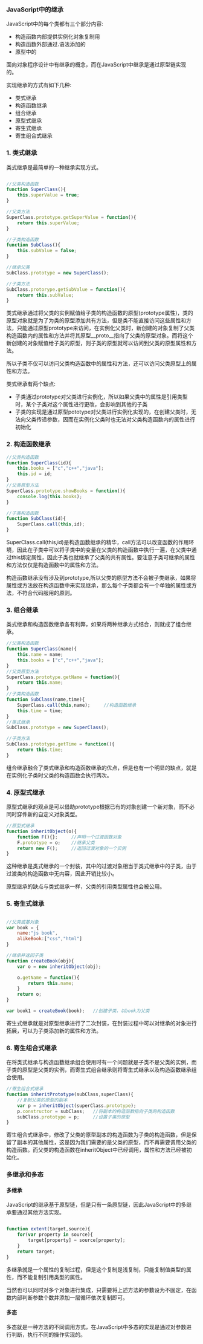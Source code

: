 ### JavaScript中的继承

JavaScript中的每个类都有三个部分内容:

- 构造函数内部提供实例化对象复制用
- 构造函数外部通过.语法添加的
- 原型中的

面向对象程序设计中有继承的概念，而在JavaScript中继承是通过原型链实现的。

实现继承的方式有如下几种:

- 类式继承
- 构造函数继承
- 组合继承
- 原型式继承
- 寄生式继承
- 寄生组合式继承

### 1. 类式继承

类式继承是最简单的一种继承实现方式。

```js

//父类构造函数
function SuperClass(){
	this.superValue = true;
}

//父类方法
SuperClass.prototype.getSuperValue = function(){
	return this.superValue;
}

//子类构造函数
function SubClass(){
	this.subValue = false;
}

//继承父类
SubClass.prototype = new SuperClass();

//子类方法
SubClass.protorype.getSubValue = function(){
	return this.subValue;
}

```

类式继承通过将父类的实例赋值给子类的构造函数的原型(prototype属性)，类的原型对象就是为了为类的原型添加共有方法，但是类不能直接访问这些属性和方法，只能通过原型prototype来访问，在实例化父类时，新创建的对象复制了父类构造函数内的属性和方法并将其原型__proto__指向了父类的原型对象。而将这个新创建的对象赋值给子类的原型，则子类的原型就可以访问到父类的原型属性和方法。

所以子类不仅可以访问父类构造函数中的属性和方法，还可以访问父类原型上的属性和方法。

类式继承有两个缺点:

- 子类通过prototype对父类进行实例化，所以如果父类中的属性是引用类型时，某个子类对这个属性进行更改，会影响到其他的子类
- 子类的实现是通过原型pototype对父类进行实例化实现的，在创建父类时，无法向父类传递参数，因而在实例化父类时也无法对父类构造函数内的属性进行初始化

### 2. 构造函数继承

```js
//父类构造函数
function SuperClass(id){
	this.books = ["c","c++","java"];
	this.id = id;
}
//父类原型方法
SuperClass.prototype.showBooks = function(){
	console.log(this.books);
}

//子类构造函数
function SubClass(id){
	SuperClass.call(this,id);	
}

```
SuperClass.call(this,id)是构造函数继承的精华，call方法可以改变函数的作用环境，因此在子类中可以将子类中的变量在父类的构造函数中执行一遍，在父类中通过this绑定属性，因此子类也就继承了父类的共有属性。要注意子类可继承的属性和方法仅仅是构造函数中的属性和方法。

构造函数继承没有涉及到prototype,所以父类的原型方法不会被子类继承，如果将属性或方法放在构造函数中来实现继承，那么每个子类都会有一个单独的属性或方法，不符合代码服用的原则。


### 3. 组合继承

类式继承和构造函数继承各有利弊，如果将两种继承方式结合，则就成了组合继承。

```js
//父类构造函数
function SuperClass(name){
	this.name = name;
	this.books = ["c","c++","java"];
}
//父类原型方法
SuperClass.prototype.getName = function(){
	return this.name;
}
//子类构造函数
function SubClass(name,time){
	SuperClass.call(this,name);		//构造函数继承
	this.time = time;
}
//类式继承
SubClass.prototype = new SuperClass();

//子类方法
SubClass.prototype.getTime = function(){
	return this.time;
}
```

组合继承融合了类式继承和构造函数继承的优点，但是也有一个明显的缺点，就是在实例化子类时父类的构造函数会执行两次。

### 4. 原型式继承

原型式继承的观点是可以借助prototype根据已有的对象创建一个新对象，而不必同时穿件新的自定义对象类型。

```js
//原型式继承
function inheritObject(o){
	function F(){};		//声明一个过渡函数对象
	F.prototype = o;	//继承父类
	return new F();		//返回过渡对象的一个实例
}	

```

这种继承是类式继承的一个封装，其中的过渡对象相当于类式继承中的子类，由于过渡类的构造函数中无内容，因此开销比较小。

原型继承的缺点与类式继承一样，父类的引用类型属性也会被公用。

### 5. 寄生式继承

```js

//父类或基对象
var book = {
	name:"js book",
	alikeBook:["css","html"]
}

//继承并返回子类
function createBook(obj){
	var o = new inheritObject(obj);

	o.getName = function(){
		return this.name;
	}
	return o;
}

var book1 = createBook(book);	//创建子类，以book为父类
```

寄生式继承就是对原型继承进行了二次封装，在封装过程中可以对继承的对象进行拓展，可以为子类添加新的属性和方法。

### 6. 寄生组合式继承

在将类式继承与构造函数继承组合使用时有一个问题就是子类不是父类的实例，而子类的原型是父类的实例，而寄生式组合继承则将寄生式继承以及构造函数继承组合使用。

```js
//寄生组合式继承
function inheritPrototype(subClass,superClass){
	//复制父类的原型的副本
	var p = inheritObject(superClass.prototype);
	p.constructor = subClass;	//将副本的构造函数指向子类的构造函数
	subClass.prototype = p;		//设置子类的原型
}

```

寄生组合式继承中，修改了父类的原型副本的构造函数为子类的构造函数，但是保留了副本的其他属性，这是因为我们需要的是父类的原型，而不再需要调用父类的构造函数。而父类的构造函数在inheritObject中已经调用，属性和方法已经被初始化。

### 多继承和多态

#### 多继承

JavaScript的继承基于原型链，但是只有一条原型链，因此JavaScript中的多继承要通过其他方法实现。

```js

function extent(target,source){
	for(var property in source){
		target[property] = source[property];
	}
	return target;
}

```

多继承就是一个属性的复制过程，但是这个复制是浅复制，只能复制值类型的属性，而不能复制引用类型的属性。

当然也可以同时对多个对象进行集成，只需要将上述方法的参数设为不固定，在函数内部判断参数个数并添加一层循环依次复制即可。

#### 多态

多态就是一种方法的不同调用方式，在JavaScript中多态的实现是通过对参数进行判断，执行不同的操作实现的。